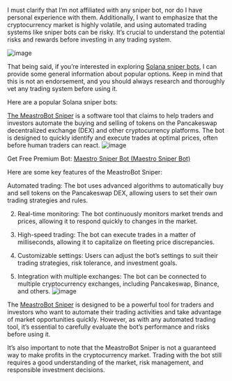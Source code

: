 I must clarify that I’m not affiliated with any sniper bot, nor do I have personal experience with them. Additionally, I want to emphasize that the cryptocurrency market is highly volatile, and using automated trading systems like sniper bots can be risky. It’s crucial to understand the potential risks and rewards before investing in any trading system.

![image](https://github.com/user-attachments/assets/f6afbbe8-1ed2-430a-ab42-d7e261ec87fb)

That being said, if you’re interested in exploring [Solana sniper bots](https://t.me/MaetsroBot), I can provide some general information about popular options. Keep in mind that this is not an endorsement, and you should always research and thoroughly vet any trading system before using it.


Here are a popular Solana sniper bots:

[The MeastroBot Sniper](https://t.me/MaetsroBot) is a software tool that claims to help traders and investors automate the buying and selling of tokens on the Pancakeswap decentralized exchange (DEX) and other cryptocurrency platforms. The bot is designed to quickly identify and execute trades at optimal prices, often before human traders can react.
![image](https://github.com/user-attachments/assets/2672c587-5677-478c-a968-07f02af89a1d)


Get Free Premium Bot: [Maestro Sniper Bot (Maestro Sniper Bot)](https://t.me/MaetsroBot)

Here are some key features of the MeastroBot Sniper:

Automated trading: The bot uses advanced algorithms to automatically buy and sell tokens on the Pancakeswap DEX, allowing users to set their own trading strategies and rules.

2. Real-time monitoring: The bot continuously monitors market trends and prices, allowing it to respond quickly to changes in the market.

3. High-speed trading: The bot can execute trades in a matter of milliseconds, allowing it to capitalize on fleeting price discrepancies.

4. Customizable settings: Users can adjust the bot’s settings to suit their trading strategies, risk tolerance, and investment goals.

5. Integration with multiple exchanges: The bot can be connected to multiple cryptocurrency exchanges, including Pancakeswap, Binance, and others.
![image](https://github.com/user-attachments/assets/d4eecfd8-14d6-4bf4-8286-268ee2d3c29d)


The [MeastroBot Sniper](https://t.me/MaetsroBot) is designed to be a powerful tool for traders and investors who want to automate their trading activities and take advantage of market opportunities quickly. However, as with any automated trading tool, it’s essential to carefully evaluate the bot’s performance and risks before using it.

It’s also important to note that the MeastroBot Sniper is not a guaranteed way to make profits in the cryptocurrency market. Trading with the bot still requires a good understanding of the market, risk management, and responsible investment decisions.
